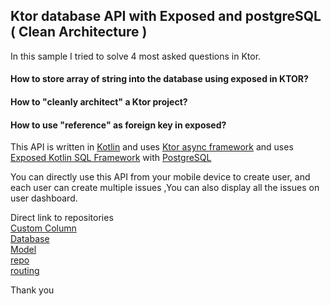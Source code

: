 ## Ktor database API with Exposed and postgreSQL ( Clean Architecture )  

In this sample I tried to solve 4 most asked questions in Ktor.

#### How to store array of string into the database using exposed in KTOR?
#### How to "cleanly architect" a Ktor project?
#### How to use "reference" as foreign key in exposed?

This API is written in [Kotlin](https://kotlinlang.org/) and uses [Ktor async framework](https://ktor.io/) and uses [Exposed Kotlin SQL Framework](https://github.com/JetBrains/Exposed)  with [PostgreSQL](https://www.postgresql.org/)

You can directly use this API from your mobile device to create user, and each user can create multiple issues ,You can also display all the issues on user dashboard.

Direct link to repositories <br/>
[Custom Column](src/app/utils/arrayOfString.kt)<br/>
[Database](src/app/database)<br/>
[Model](src/app/model)<br/>
[repo](src/app/repo)<br/>
[routing](src/app/routing)<br/>


Thank you


 
